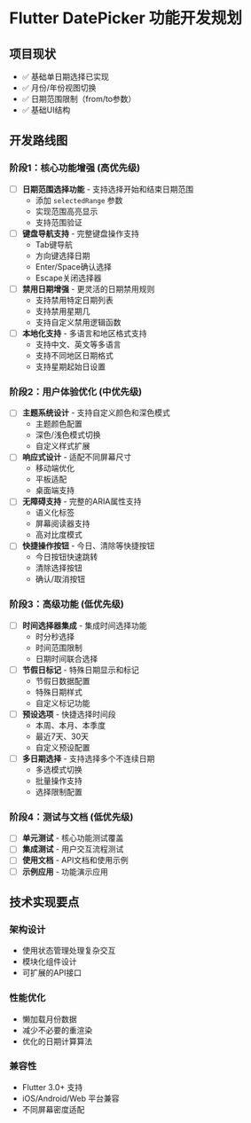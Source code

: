 # Flutter DatePicker 功能开发规划

## 项目现状
- ✅ 基础单日期选择已实现
- ✅ 月份/年份视图切换
- ✅ 日期范围限制（from/to参数）
- ✅ 基础UI结构

## 开发路线图

### 阶段1：核心功能增强 (高优先级)
- [ ] **日期范围选择功能** - 支持选择开始和结束日期范围
  - 添加 `selectedRange` 参数
  - 实现范围高亮显示
  - 支持范围验证
- [ ] **键盘导航支持** - 完整键盘操作支持
  - Tab键导航
  - 方向键选择日期
  - Enter/Space确认选择
  - Escape关闭选择器
- [ ] **禁用日期增强** - 更灵活的日期禁用规则
  - 支持禁用特定日期列表
  - 支持禁用星期几
  - 支持自定义禁用逻辑函数
- [ ] **本地化支持** - 多语言和地区格式支持
  - 支持中文、英文等多语言
  - 支持不同地区日期格式
  - 支持星期起始日设置

### 阶段2：用户体验优化 (中优先级)
- [ ] **主题系统设计** - 支持自定义颜色和深色模式
  - 主题颜色配置
  - 深色/浅色模式切换
  - 自定义样式扩展
- [ ] **响应式设计** - 适配不同屏幕尺寸
  - 移动端优化
  - 平板适配
  - 桌面端支持
- [ ] **无障碍支持** - 完整的ARIA属性支持
  - 语义化标签
  - 屏幕阅读器支持
  - 高对比度模式
- [ ] **快捷操作按钮** - 今日、清除等快捷按钮
  - 今日按钮快速跳转
  - 清除选择按钮
  - 确认/取消按钮

### 阶段3：高级功能 (低优先级)
- [ ] **时间选择器集成** - 集成时间选择功能
  - 时分秒选择
  - 时间范围限制
  - 日期时间联合选择
- [ ] **节假日标记** - 特殊日期显示和标记
  - 节假日数据配置
  - 特殊日期样式
  - 自定义标记功能
- [ ] **预设选项** - 快捷选择时间段
  - 本周、本月、本季度
  - 最近7天、30天
  - 自定义预设配置
- [ ] **多日期选择** - 支持选择多个不连续日期
  - 多选模式切换
  - 批量操作支持
  - 选择限制配置

### 阶段4：测试与文档 (低优先级)
- [ ] **单元测试** - 核心功能测试覆盖
- [ ] **集成测试** - 用户交互流程测试
- [ ] **使用文档** - API文档和使用示例
- [ ] **示例应用** - 功能演示应用

## 技术实现要点

### 架构设计
- 使用状态管理处理复杂交互
- 模块化组件设计
- 可扩展的API接口

### 性能优化
- 懒加载月份数据
- 减少不必要的重渲染
- 优化的日期计算算法

### 兼容性
- Flutter 3.0+ 支持
- iOS/Android/Web 平台兼容
- 不同屏幕密度适配